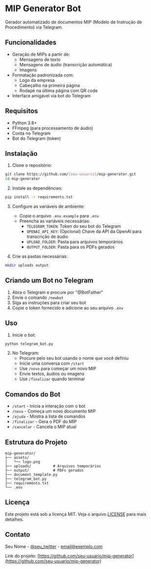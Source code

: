 # MIP Generator Bot

Gerador automatizado de documentos MIP (Modelo de Instrução de Procedimento) via Telegram.

## Funcionalidades

- Geração de MIPs a partir de:
  - Mensagens de texto
  - Mensagens de áudio (transcrição automática)
  - Imagens
- Formatação padronizada com:
  - Logo da empresa
  - Cabeçalho na primeira página
  - Rodapé na última página com QR code
- Interface amigável via bot do Telegram

## Requisitos

- Python 3.8+
- FFmpeg (para processamento de áudio)
- Conta no Telegram
- Bot do Telegram (token)

## Instalação

1. Clone o repositório:
```bash
git clone https://github.com/[seu-usuario]/mip-generator.git
cd mip-generator
```

2. Instale as dependências:
```bash
pip install -r requirements.txt
```

3. Configure as variáveis de ambiente:
   - Copie o arquivo `.env.example` para `.env`
   - Preencha as variáveis necessárias:
     - `TELEGRAM_TOKEN`: Token do seu bot do Telegram
     - `OPENAI_API_KEY`: (Opcional) Chave da API da OpenAI para transcrição de áudio
     - `UPLOAD_FOLDER`: Pasta para arquivos temporários
     - `OUTPUT_FOLDER`: Pasta para os PDFs gerados

4. Crie as pastas necessárias:
```bash
mkdir uploads output
```

## Criando um Bot no Telegram

1. Abra o Telegram e procure por "@BotFather"
2. Envie o comando `/newbot`
3. Siga as instruções para criar seu bot
4. Copie o token fornecido e adicione ao seu arquivo `.env`

## Uso

1. Inicie o bot:
```bash
python telegram_bot.py
```

2. No Telegram:
   - Procure pelo seu bot usando o nome que você definiu
   - Inicie uma conversa com `/start`
   - Use `/novo` para começar um novo MIP
   - Envie textos, áudios ou imagens
   - Use `/finalizar` quando terminar

## Comandos do Bot

- `/start` - Inicia a interação com o bot
- `/novo` - Começa um novo documento MIP
- `/ajuda` - Mostra a lista de comandos
- `/finalizar` - Gera o PDF do MIP
- `/cancelar` - Cancela o MIP atual

## Estrutura do Projeto

```
mip-generator/
├── assets/
│   └── logo.png
├── uploads/          # Arquivos temporários
├── output/           # PDFs gerados
├── document_template.py
├── telegram_bot.py
├── requirements.txt
└── .env
```

## Licença

Este projeto está sob a licença MIT. Veja o arquivo [LICENSE](LICENSE) para mais detalhes.

## Contato

Seu Nome - [@seu_twitter](https://twitter.com/seu_twitter) - email@exemplo.com

Link do projeto: [https://github.com/seu-usuario/mip-generator](https://github.com/seu-usuario/mip-generator)